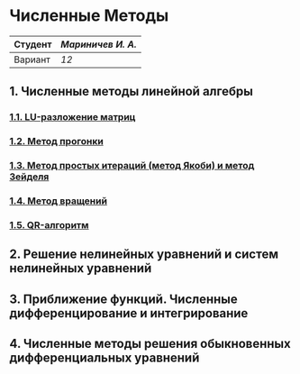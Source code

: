 # Численные Методы

| Студент | *Мариничев И. А.* |
|------|------|
| Вариант  | *12* |

## 1. Численные методы линейной алгебры

### [1.1. LU-разложение матриц](/nm_lab1/nm_lab1_1)

### [1.2. Метод прогонки](/nm_lab1/nm_lab1_2)

### [1.3. Метод простых итераций (метод Якоби) и метод Зейделя](/nm_lab1/nm_lab1_3)

### [1.4. Метод вращений](/nm_lab1/nm_lab1_4)

### [1.5. QR-алгоритм](/nm_lab1/nm_lab1_5)

## 2. Решение нелинейных уравнений и систем нелинейных уравнений

## 3. Приближение функций. Численные дифференцирование и интегрирование

## 4. Численные методы решения обыкновенных дифференциальных уравнений
